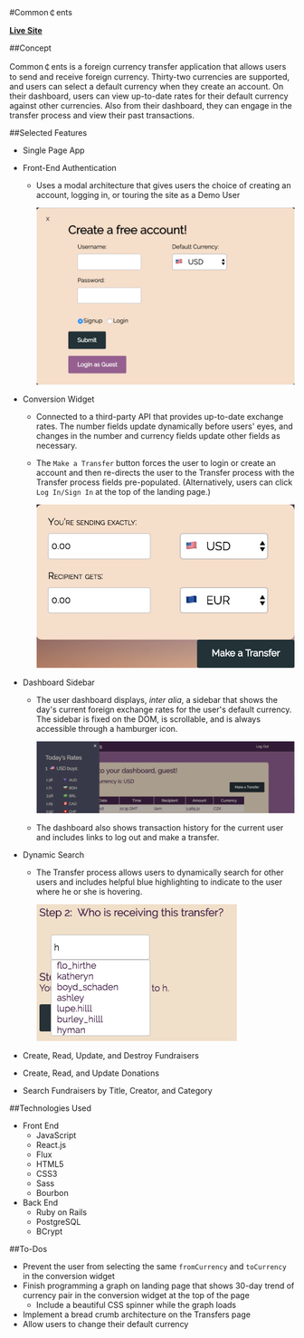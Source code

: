 #Common&#xFFE0;ents

**[Live Site](https://commoncentsapp.herokuapp.com)**

##Concept

Common&#xFFE0;ents is a foreign currency transfer application that allows users to
send and receive foreign currency. Thirty-two currencies are supported, and users
can select a default currency when they create an account. On their dashboard, users
can view up-to-date rates for their default currency against other currencies.
Also from their dashboard, they can engage in the transfer process and view their
past transactions.

##Selected Features

- Single Page App
- Front-End Authentication
  - Uses a modal architecture that gives users the choice of creating an account,
    logging in, or touring the site as a Demo User

    ![Signup_Screenshot](/docs/Signup.png)

- Conversion Widget
  - Connected to a third-party API that provides up-to-date exchange rates. The
    number fields update dynamically before users' eyes, and changes in the number
    and currency fields update other fields as necessary.
  - The `Make a Transfer` button forces the user to login or create an account
    and then re-directs the user to the Transfer process with the Transfer
    process fields pre-populated. (Alternatively, users can click `Log In/Sign In`
    at the top of the landing page.)

    ![Widget_Screenshot](/docs/Widget.png)

- Dashboard Sidebar
  - The user dashboard displays, *inter alia*, a sidebar that shows the day's current
    foreign exchange rates for the user's default currency. The sidebar is fixed on
    the DOM, is scrollable, and is always accessible through a hamburger icon.

    ![Dashboard_Screenshot](/docs/Dashboard.png)

  - The dashboard also shows transaction history for the current user and includes
    links to log out and make a transfer.

- Dynamic Search
  - The Transfer process allows users to dynamically search for other users and
    includes helpful blue highlighting to indicate to the user where he or she
    is hovering.

    ![Search_Screenshot](/docs/Search.png)








- Create, Read, Update, and Destroy Fundraisers
- Create, Read, and Update Donations
- Search Fundraisers by Title, Creator, and Category

##Technologies Used

- Front End
  - JavaScript
  - React.js
  - Flux
  - HTML5
  - CSS3
  - Sass
  - Bourbon
- Back End
  - Ruby on Rails
  - PostgreSQL
  - BCrypt

##To-Dos

- Prevent the user from selecting the same `fromCurrency` and `toCurrency` in
  the conversion widget
- Finish programming a graph on landing page that shows 30-day trend of currency
  pair in the conversion widget at the top of the page
  - Include a beautiful CSS spinner while the graph loads
- Implement a bread crumb architecture on the Transfers page
- Allow users to change their default currency
